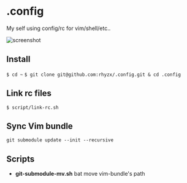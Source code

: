 .config
=======

My self using config/rc for vim/shell/etc..

![screenshot](https://raw.github.com/rhyzx/.config/master/screenshot/git_state_display.png)

Install
-------

`$ cd ~`
`$ git clone git@github.com:rhyzx/.config.git & cd .config`


Link rc files
-------------

`$ script/link-rc.sh`


Sync Vim bundle
---------------

`git submodule update --init --recursive`


Scripts
-------

 - **git-submodule-mv.sh** bat move vim-bundle's path

